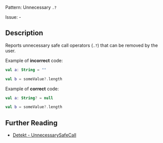 Pattern: Unnecessary `.?`

Issue: -

## Description

Reports unnecessary safe call operators (`.?`) that can be removed by the user.

Example of **incorrect** code:

```kotlinval a: String = ""
val b = someValue?.length```
Example of **correct** code:

```kotlinval a: String? = null
val b = someValue?.length```

## Further Reading

* [Detekt - UnnecessarySafeCall](https://detekt.github.io/detekt/potential-bugs.html#unnecessarysafecall)